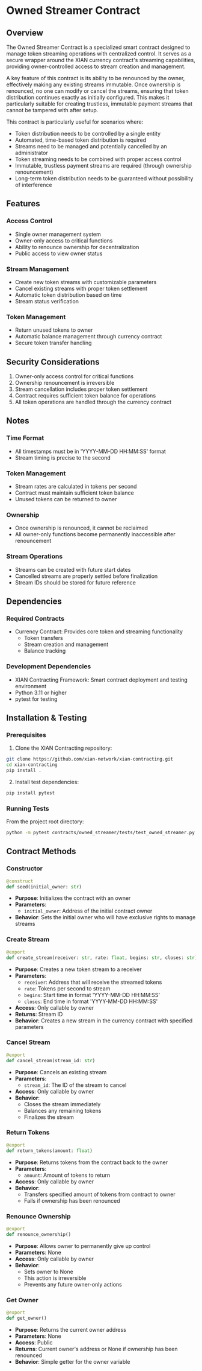 # Owned Streamer Contract

## Overview

The Owned Streamer Contract is a specialized smart contract designed to manage token streaming operations with centralized control. It serves as a secure wrapper around the XIAN currency contract's streaming capabilities, providing owner-controlled access to stream creation and management.

A key feature of this contract is its ability to be renounced by the owner, effectively making any existing streams immutable. Once ownership is renounced, no one can modify or cancel the streams, ensuring that token distribution continues exactly as initially configured. This makes it particularly suitable for creating trustless, immutable payment streams that cannot be tampered with after setup.

This contract is particularly useful for scenarios where:
- Token distribution needs to be controlled by a single entity
- Automated, time-based token distribution is required
- Streams need to be managed and potentially cancelled by an administrator
- Token streaming needs to be combined with proper access control
- Immutable, trustless payment streams are required (through ownership renouncement)
- Long-term token distribution needs to be guaranteed without possibility of interference

## Features

### Access Control
- Single owner management system
- Owner-only access to critical functions
- Ability to renounce ownership for decentralization
- Public access to view owner status

### Stream Management
- Create new token streams with customizable parameters
- Cancel existing streams with proper token settlement
- Automatic token distribution based on time
- Stream status verification

### Token Management
- Return unused tokens to owner
- Automatic balance management through currency contract
- Secure token transfer handling


## Security Considerations

1. Owner-only access control for critical functions
2. Ownership renouncement is irreversible
3. Stream cancellation includes proper token settlement
4. Contract requires sufficient token balance for operations
5. All token operations are handled through the currency contract

## Notes

### Time Format
- All timestamps must be in 'YYYY-MM-DD HH:MM:SS' format
- Stream timing is precise to the second

### Token Management
- Stream rates are calculated in tokens per second
- Contract must maintain sufficient token balance
- Unused tokens can be returned to owner

### Ownership
- Once ownership is renounced, it cannot be reclaimed
- All owner-only functions become permanently inaccessible after renouncement

### Stream Operations
- Streams can be created with future start dates
- Cancelled streams are properly settled before finalization
- Stream IDs should be stored for future reference

## Dependencies

### Required Contracts
- Currency Contract: Provides core token and streaming functionality
  - Token transfers
  - Stream creation and management
  - Balance tracking

### Development Dependencies
- XIAN Contracting Framework: Smart contract deployment and testing environment
- Python 3.11 or higher
- pytest for testing

## Installation & Testing

### Prerequisites

1. Clone the XIAN Contracting repository:
```bash
git clone https://github.com/xian-network/xian-contracting.git
cd xian-contracting
pip install .
```

2. Install test dependencies:
```bash
pip install pytest
```

### Running Tests

From the project root directory:
```bash
python -m pytest contracts/owned_streamer/tests/test_owned_streamer.py -v
```

## Contract Methods

### Constructor

```python
@construct
def seed(initial_owner: str)
```
- **Purpose**: Initializes the contract with an owner
- **Parameters**:
  - `initial_owner`: Address of the initial contract owner
- **Behavior**: Sets the initial owner who will have exclusive rights to manage streams

### Create Stream

```python
@export
def create_stream(receiver: str, rate: float, begins: str, closes: str)
```
- **Purpose**: Creates a new token stream to a receiver
- **Parameters**:
  - `receiver`: Address that will receive the streamed tokens
  - `rate`: Tokens per second to stream
  - `begins`: Start time in format 'YYYY-MM-DD HH:MM:SS'
  - `closes`: End time in format 'YYYY-MM-DD HH:MM:SS'
- **Access**: Only callable by owner
- **Returns**: Stream ID
- **Behavior**: Creates a new stream in the currency contract with specified parameters

### Cancel Stream

```python
@export
def cancel_stream(stream_id: str)
```
- **Purpose**: Cancels an existing stream
- **Parameters**:
  - `stream_id`: The ID of the stream to cancel
- **Access**: Only callable by owner
- **Behavior**: 
  - Closes the stream immediately
  - Balances any remaining tokens
  - Finalizes the stream

### Return Tokens

```python
@export
def return_tokens(amount: float)
```
- **Purpose**: Returns tokens from the contract back to the owner
- **Parameters**:
  - `amount`: Amount of tokens to return
- **Access**: Only callable by owner
- **Behavior**: 
  - Transfers specified amount of tokens from contract to owner
  - Fails if ownership has been renounced

### Renounce Ownership

```python
@export
def renounce_ownership()
```
- **Purpose**: Allows owner to permanently give up control
- **Parameters**: None
- **Access**: Only callable by owner
- **Behavior**: 
  - Sets owner to None
  - This action is irreversible
  - Prevents any future owner-only actions

### Get Owner

```python
@export
def get_owner()
```
- **Purpose**: Returns the current owner address
- **Parameters**: None
- **Access**: Public
- **Returns**: Current owner's address or None if ownership has been renounced
- **Behavior**: Simple getter for the owner variable
